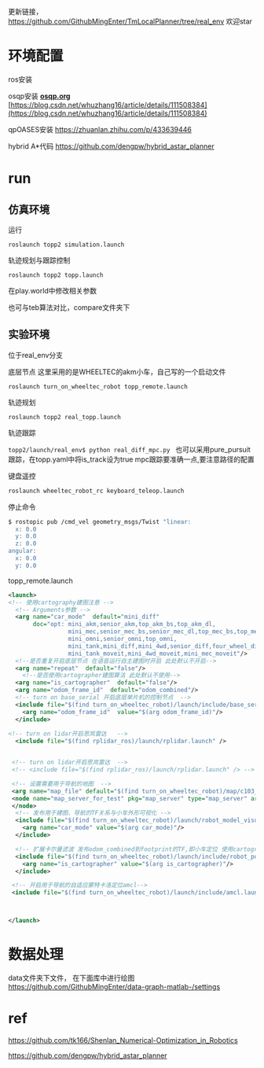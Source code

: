 
更新链接，https://github.com/GithubMingEnter/TmLocalPlanner/tree/real_env
欢迎star

# 环境配置

ros安装

osqp安装 [**osqp.org**](https://osqp.org/)
[https://blog.csdn.net/whuzhang16/article/details/111508384](https://blog.csdn.net/whuzhang16/article/details/111508384)

qpOASES安装
https://zhuanlan.zhihu.com/p/433639446

hybrid A*代码 https://github.com/dengpw/hybrid_astar_planner


# run
## 仿真环境
运行

`roslaunch topp2 simulation.launch `

轨迹规划与跟踪控制

`roslaunch topp2 topp.launch`

在play.world中修改相关参数

也可与teb算法对比，compare文件夹下


## 实验环境
位于real_env分支

底层节点
这里采用的是WHEELTEC的akm小车，自己写的一个启动文件

`roslaunch turn_on_wheeltec_robot topp_remote.launch  `



轨迹规划

`roslaunch topp2 real_topp.launch `


轨迹跟踪

`topp2/launch/real_env$ python real_diff_mpc.py `
也可以采用pure_pursuit跟踪，在topp.yaml中将is_track设为true
mpc跟踪要准确一点,要注意路径的配置

键盘遥控
```bash
roslaunch wheeltec_robot_rc keyboard_teleop.launch
```



停止命令
``` bash
$ rostopic pub /cmd_vel geometry_msgs/Twist "linear:
  x: 0.0
  y: 0.0
  z: 0.0
angular:
  x: 0.0
  y: 0.0


```


topp_remote.launch
```xml
<launch>
<!-- 使用cartography建图注意 -->
  <!-- Arguments参数 -->
  <arg name="car_mode"  default="mini_diff" 
       doc="opt: mini_akm,senior_akm,top_akm_bs,top_akm_dl,
                 mini_mec,senior_mec_bs,senior_mec_dl,top_mec_bs,top_mec_dl,senior_mec_EightDrive,top_mec_EightDrive,
                 mini_omni,senior_omni,top_omni,
                 mini_tank,mini_diff,mini_4wd,senior_diff,four_wheel_diff_bs,four_wheel_diff_dl, brushless_senior_diff,
                 mini_tank_moveit,mini_4wd_moveit,mini_mec_moveit"/>
  <!--是否重复开启底层节点 在语音运行自主建图时开启 此处默认不开启-->
  <arg name="repeat"  default="false"/>
    <!--是否使用cartographer建图算法 此处默认不使用-->
  <arg name="is_cartographer"  default="false"/>
  <arg name="odom_frame_id"  default="odom_combined"/>
  <!-- turn on base_serial 开启底层单片机的控制节点  -->
  <include file="$(find turn_on_wheeltec_robot)/launch/include/base_serial.launch" unless="$(arg repeat)">
    <arg name="odom_frame_id"  value="$(arg odom_frame_id)"/>
  </include>
   
<!-- turn on lidar开启思岚雷达   -->
  <include file="$(find rplidar_ros)/launch/rplidar.launch" />


 <!-- turn on lidar开启思岚雷达  -->
 <!-- <include file="$(find rplidar_ros)/launch/rplidar.launch" /> -->

 <!-- 设置需要用于导航的地图  -->
 <arg name="map_file" default="$(find turn_on_wheeltec_robot)/map/c103_1.yaml"/>
 <node name="map_server_for_test" pkg="map_server" type="map_server" args="$(arg map_file)">
 </node>
  <!-- 发布用于建图、导航的TF关系与小车外形可视化 -->
  <include file="$(find turn_on_wheeltec_robot)/launch/robot_model_visualization.launch" unless="$(arg repeat)">
    <arg name="car_mode" value="$(arg car_mode)"/>
  </include>

  <!-- 扩展卡尔曼滤波 发布odom_combined到footprint的TF,即小车定位 使用cartographer算法时不使用该滤波算法-->
  <include file="$(find turn_on_wheeltec_robot)/launch/include/robot_pose_ekf.launch" unless="$(arg repeat)">
    <arg name="is_cartographer" value="$(arg is_cartographer)"/>
  </include>

 <!-- 开启用于导航的自适应蒙特卡洛定位amcl-->
 <include file="$(find turn_on_wheeltec_robot)/launch/include/amcl.launch" />



</launch>


```
# 数据处理
data文件夹下文件，
在下面库中进行绘图
https://github.com/GithubMingEnter/data-graph-matlab-/settings

# ref
https://github.com/tk166/Shenlan_Numerical-Optimization_in_Robotics

https://github.com/dengpw/hybrid_astar_planner
